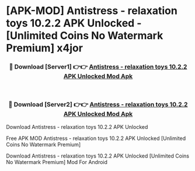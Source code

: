 # [APK-MOD] Antistress - relaxation toys 10.2.2 APK Unlocked - [Unlimited Coins No Watermark Premium] x4jor



<div align="center">
<h3>🔴 Download [Server1] 👉👉 <a href="https://momento.my/?title=Antistress_-_relaxation_toys_10.2.2_APK_Unlocked">Antistress - relaxation toys 10.2.2 APK Unlocked Mod Apk</a></h3><br>

<h3>🔴 Download [Server2] 👉👉 <a href="https://momento.my/?title=Antistress_-_relaxation_toys_10.2.2_APK_Unlocked">Antistress - relaxation toys 10.2.2 APK Unlocked Mod Apk</a></h3>
</div>



Download Antistress - relaxation toys 10.2.2 APK Unlocked 

Free APK MOD Antistress - relaxation toys 10.2.2 APK Unlocked [Unlimited Coins No Watermark Premium]

Download Antistress - relaxation toys 10.2.2 APK Unlocked [Unlimited Coins No Watermark Premium] Mod For Android
